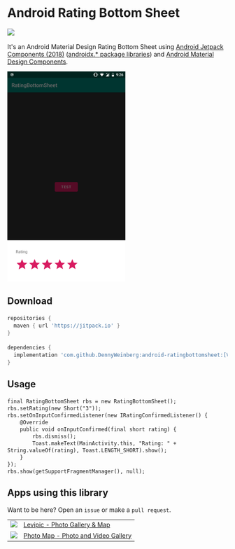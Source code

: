 # Android Rating Bottom Sheet

[![](https://jitpack.io/v/DennyWeinberg/android-ratingbottomsheet.svg)](https://jitpack.io/#DennyWeinberg/android-ratingbottomsheet)

It's an Android Material Design Rating Bottom Sheet using [Android Jetpack Components (2018)](https://developer.android.com/jetpack/) ([androidx.* package libraries](https://developer.android.com/jetpack/androidx/)) and [Android Material Design Components](https://material.io/develop/android/).

<kbd>![Preview](assets/preview.png?raw=true "Preview")</kbd>

Download
--------

```gradle
repositories {
  maven { url 'https://jitpack.io' }
}

dependencies {
  implementation 'com.github.DennyWeinberg:android-ratingbottomsheet:[VERSION/TAG]'
}
```

Usage
-----

    final RatingBottomSheet rbs = new RatingBottomSheet();
    rbs.setRating(new Short("3"));
    rbs.setOnInputConfirmedListener(new IRatingConfirmedListener() {
        @Override
        public void onInputConfirmed(final short rating) {
            rbs.dismiss();
            Toast.makeText(MainActivity.this, "Rating: " + String.valueOf(rating), Toast.LENGTH_SHORT).show();
        }
    });
    rbs.show(getSupportFragmentManager(), null);

Apps using this library
-----------------------
Want to be here? Open an `issue` or make a `pull request`.

<table>
	<tr>
        <td><a href="https://play.google.com/store/apps/details?id=com.levionsoftware.photos"><img src="https://lh3.googleusercontent.com/BgryiDdm8YVUaXbrGJG2PsIy61qBa92sXReVIpRy8y2xZxtU46c0tp2izjdhRcKRgbc=w64"/></a></td>
		<td><a href="https://play.google.com/store/apps/details?id=com.levionsoftware.photos">Levipic - Photo Gallery & Map</a></td>
	</tr>
	<tr>
        <td><a href="https://play.google.com/store/apps/details?id=com.levionsoftware.instagram_map"><img src="https://lh3.googleusercontent.com/QL0QDLXBm9j2Y2An4MOZtlbI02yx_zuI7I3vMBM_mBO_BbimNKjBQeldQBBKo0P60Og=w64"/></a></td>
		<td><a href="https://play.google.com/store/apps/details?id=com.levionsoftware.instagram_map">Photo Map - Photo and Video Gallery</a></td>
</table>
